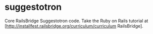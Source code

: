 suggestotron
============

Core RailsBridge Suggestotron code.  Take the Ruby on Rails tutorial 
at [http://installfest.railsbridge.org/curriculum/curriculum RailsBridge].
